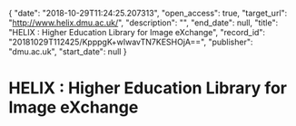 {
  "date": "2018-10-29T11:24:25.207313", 
  "open_access": true, 
  "target_url": "http://www.helix.dmu.ac.uk/", 
  "description": "", 
  "end_date": null, 
  "title": "HELIX : Higher Education Library for Image eXchange", 
  "record_id": "20181029T112425/KpppgK+wIwavTN7KESHOjA==", 
  "publisher": "dmu.ac.uk", 
  "start_date": null
}

# HELIX : Higher Education Library for Image eXchange

